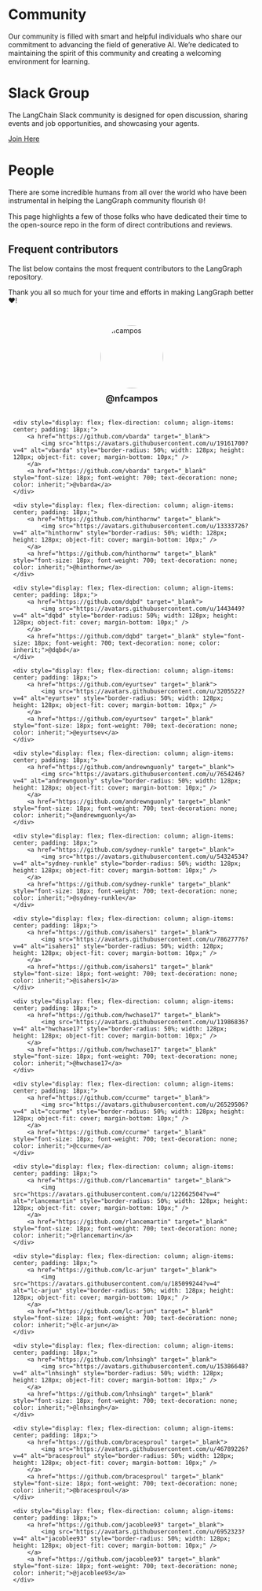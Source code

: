 # Community

Our community is filled with smart and helpful individuals who share our commitment to advancing the field of generative AI. We’re dedicated to maintaining the spirit of this community and creating a welcoming environment for learning.

# Slack Group

The LangChain Slack community is designed for open discussion, sharing events and job opportunities, and showcasing your agents.

[Join Here](https://www.langchain.com/join-community)

# People

There are some incredible humans from all over the world who have been instrumental in helping the LangGraph community flourish 🌐!

This page highlights a few of those folks who have dedicated their time to the open-source repo in the form of direct contributions and reviews.

## Frequent contributors

The list below contains the most frequent contributors to the LangGraph repository.

Thank you all so much for your time and efforts in making LangGraph better ❤️!

<div style="display: flex; flex-wrap: wrap; padding: 10px; justify-content: space-around;">
  <div style="display: flex; flex-direction: column; align-items: center; padding: 18px;">
        <a href="https://github.com/nfcampos" target="_blank">
            <img src="https://avatars.githubusercontent.com/u/56902?v=4" alt="nfcampos" style="border-radius: 50%; width: 128px; height: 128px; object-fit: cover; margin-bottom: 10px;" />
        </a>
        <a href="https://github.com/nfcampos" target="_blank" style="font-size: 18px; font-weight: 700; text-decoration: none; color: inherit;">@nfcampos</a>
    </div>

    <div style="display: flex; flex-direction: column; align-items: center; padding: 18px;">
        <a href="https://github.com/vbarda" target="_blank">
            <img src="https://avatars.githubusercontent.com/u/19161700?v=4" alt="vbarda" style="border-radius: 50%; width: 128px; height: 128px; object-fit: cover; margin-bottom: 10px;" />
        </a>
        <a href="https://github.com/vbarda" target="_blank" style="font-size: 18px; font-weight: 700; text-decoration: none; color: inherit;">@vbarda</a>
    </div>

    <div style="display: flex; flex-direction: column; align-items: center; padding: 18px;">
        <a href="https://github.com/hinthornw" target="_blank">
            <img src="https://avatars.githubusercontent.com/u/13333726?v=4" alt="hinthornw" style="border-radius: 50%; width: 128px; height: 128px; object-fit: cover; margin-bottom: 10px;" />
        </a>
        <a href="https://github.com/hinthornw" target="_blank" style="font-size: 18px; font-weight: 700; text-decoration: none; color: inherit;">@hinthornw</a>
    </div>

    <div style="display: flex; flex-direction: column; align-items: center; padding: 18px;">
        <a href="https://github.com/dqbd" target="_blank">
            <img src="https://avatars.githubusercontent.com/u/1443449?v=4" alt="dqbd" style="border-radius: 50%; width: 128px; height: 128px; object-fit: cover; margin-bottom: 10px;" />
        </a>
        <a href="https://github.com/dqbd" target="_blank" style="font-size: 18px; font-weight: 700; text-decoration: none; color: inherit;">@dqbd</a>
    </div>

    <div style="display: flex; flex-direction: column; align-items: center; padding: 18px;">
        <a href="https://github.com/eyurtsev" target="_blank">
            <img src="https://avatars.githubusercontent.com/u/3205522?v=4" alt="eyurtsev" style="border-radius: 50%; width: 128px; height: 128px; object-fit: cover; margin-bottom: 10px;" />
        </a>
        <a href="https://github.com/eyurtsev" target="_blank" style="font-size: 18px; font-weight: 700; text-decoration: none; color: inherit;">@eyurtsev</a>
    </div>

    <div style="display: flex; flex-direction: column; align-items: center; padding: 18px;">
        <a href="https://github.com/andrewnguonly" target="_blank">
            <img src="https://avatars.githubusercontent.com/u/7654246?v=4" alt="andrewnguonly" style="border-radius: 50%; width: 128px; height: 128px; object-fit: cover; margin-bottom: 10px;" />
        </a>
        <a href="https://github.com/andrewnguonly" target="_blank" style="font-size: 18px; font-weight: 700; text-decoration: none; color: inherit;">@andrewnguonly</a>
    </div>

    <div style="display: flex; flex-direction: column; align-items: center; padding: 18px;">
        <a href="https://github.com/sydney-runkle" target="_blank">
            <img src="https://avatars.githubusercontent.com/u/54324534?v=4" alt="sydney-runkle" style="border-radius: 50%; width: 128px; height: 128px; object-fit: cover; margin-bottom: 10px;" />
        </a>
        <a href="https://github.com/sydney-runkle" target="_blank" style="font-size: 18px; font-weight: 700; text-decoration: none; color: inherit;">@sydney-runkle</a>
    </div>

    <div style="display: flex; flex-direction: column; align-items: center; padding: 18px;">
        <a href="https://github.com/isahers1" target="_blank">
            <img src="https://avatars.githubusercontent.com/u/78627776?v=4" alt="isahers1" style="border-radius: 50%; width: 128px; height: 128px; object-fit: cover; margin-bottom: 10px;" />
        </a>
        <a href="https://github.com/isahers1" target="_blank" style="font-size: 18px; font-weight: 700; text-decoration: none; color: inherit;">@isahers1</a>
    </div>

    <div style="display: flex; flex-direction: column; align-items: center; padding: 18px;">
        <a href="https://github.com/hwchase17" target="_blank">
            <img src="https://avatars.githubusercontent.com/u/11986836?v=4" alt="hwchase17" style="border-radius: 50%; width: 128px; height: 128px; object-fit: cover; margin-bottom: 10px;" />
        </a>
        <a href="https://github.com/hwchase17" target="_blank" style="font-size: 18px; font-weight: 700; text-decoration: none; color: inherit;">@hwchase17</a>
    </div>

    <div style="display: flex; flex-direction: column; align-items: center; padding: 18px;">
        <a href="https://github.com/ccurme" target="_blank">
            <img src="https://avatars.githubusercontent.com/u/26529506?v=4" alt="ccurme" style="border-radius: 50%; width: 128px; height: 128px; object-fit: cover; margin-bottom: 10px;" />
        </a>
        <a href="https://github.com/ccurme" target="_blank" style="font-size: 18px; font-weight: 700; text-decoration: none; color: inherit;">@ccurme</a>
    </div>

    <div style="display: flex; flex-direction: column; align-items: center; padding: 18px;">
        <a href="https://github.com/rlancemartin" target="_blank">
            <img src="https://avatars.githubusercontent.com/u/122662504?v=4" alt="rlancemartin" style="border-radius: 50%; width: 128px; height: 128px; object-fit: cover; margin-bottom: 10px;" />
        </a>
        <a href="https://github.com/rlancemartin" target="_blank" style="font-size: 18px; font-weight: 700; text-decoration: none; color: inherit;">@rlancemartin</a>
    </div>

    <div style="display: flex; flex-direction: column; align-items: center; padding: 18px;">
        <a href="https://github.com/lc-arjun" target="_blank">
            <img src="https://avatars.githubusercontent.com/u/185099244?v=4" alt="lc-arjun" style="border-radius: 50%; width: 128px; height: 128px; object-fit: cover; margin-bottom: 10px;" />
        </a>
        <a href="https://github.com/lc-arjun" target="_blank" style="font-size: 18px; font-weight: 700; text-decoration: none; color: inherit;">@lc-arjun</a>
    </div>

    <div style="display: flex; flex-direction: column; align-items: center; padding: 18px;">
        <a href="https://github.com/lnhsingh" target="_blank">
            <img src="https://avatars.githubusercontent.com/u/15386648?v=4" alt="lnhsingh" style="border-radius: 50%; width: 128px; height: 128px; object-fit: cover; margin-bottom: 10px;" />
        </a>
        <a href="https://github.com/lnhsingh" target="_blank" style="font-size: 18px; font-weight: 700; text-decoration: none; color: inherit;">@lnhsingh</a>
    </div>

    <div style="display: flex; flex-direction: column; align-items: center; padding: 18px;">
        <a href="https://github.com/bracesproul" target="_blank">
            <img src="https://avatars.githubusercontent.com/u/46789226?v=4" alt="bracesproul" style="border-radius: 50%; width: 128px; height: 128px; object-fit: cover; margin-bottom: 10px;" />
        </a>
        <a href="https://github.com/bracesproul" target="_blank" style="font-size: 18px; font-weight: 700; text-decoration: none; color: inherit;">@bracesproul</a>
    </div>

    <div style="display: flex; flex-direction: column; align-items: center; padding: 18px;">
        <a href="https://github.com/jacoblee93" target="_blank">
            <img src="https://avatars.githubusercontent.com/u/6952323?v=4" alt="jacoblee93" style="border-radius: 50%; width: 128px; height: 128px; object-fit: cover; margin-bottom: 10px;" />
        </a>
        <a href="https://github.com/jacoblee93" target="_blank" style="font-size: 18px; font-weight: 700; text-decoration: none; color: inherit;">@jacoblee93</a>
    </div>

</div>
